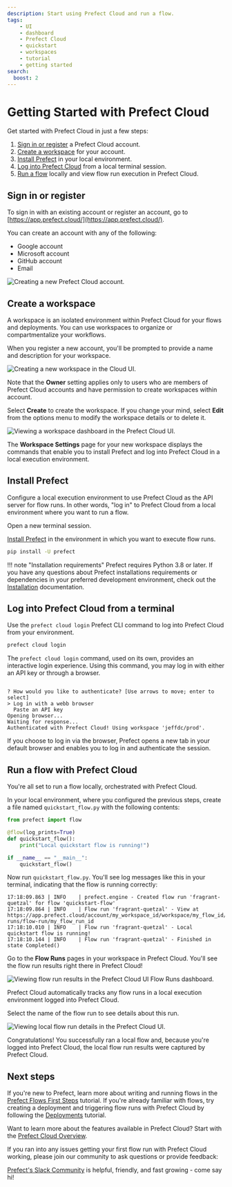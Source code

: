 ```yaml
---
description: Start using Prefect Cloud and run a flow.
tags:
    - UI
    - dashboard
    - Prefect Cloud
    - quickstart
    - workspaces
    - tutorial
    - getting started
search:
  boost: 2
---
```


# Getting Started with Prefect Cloud <span class="badge cloud"></span>

Get started with Prefect Cloud in just a few steps:

1. [Sign in or register](#sign-in-or-register) a Prefect Cloud account.
1. [Create a workspace](#create-a-workspace) for your account.
1. [Install Prefect](#install-prefect) in your local environment.
1. [Log into Prefect Cloud](#log-into-prefect-cloud-from-a-terminal) from a local terminal session.
1. [Run a flow](#run-a-flow-with-prefect-cloud) locally and view flow run execution in Prefect Cloud.

<!-- 
TK commented out until video updated
TK to hide TOC for video: add hide: toc 

Prefer to follow this tutorial in a video? We've got exactly what you need. Happy engineering!

<div class="video-wrapper">
  <iframe width="100%" height="500" src="https://www.youtube.com/embed/vOpmE5w0XuU" title="YouTube video player" frameborder="0" allow="accelerometer; autoplay; clipboard-write; encrypted-media; gyroscope; picture-in-picture; web-share" allowfullscreen></iframe>
</div>
-->

## Sign in or register

To sign in with an existing account or register an account, go to [https://app.prefect.cloud/](https://app.prefect.cloud/).

You can create an account with any of the following:

- Google account
- Microsoft account
- GitHub account
- Email

![Creating a new Prefect Cloud account.](/img/ui/cloud-sign-in.png)

## Create a workspace

A workspace is an isolated environment within Prefect Cloud for your flows and deployments.
You can use workspaces to organize or compartmentalize your workflows.

When you register a new account, you'll be prompted to provide a name and description for your workspace.

![Creating a new workspace in the Cloud UI.](/img/ui/cloud-workspace-details.png)

Note that the **Owner** setting applies only to users who are members of Prefect Cloud accounts and have permission to create workspaces within account.

Select **Create** to create the workspace.
If you change your mind, select **Edit** from the options menu to modify the workspace details or to delete it.

![Viewing a workspace dashboard in the Prefect Cloud UI.](/img/ui/cloud-new-workspace.png)

The **Workspace Settings** page for your new workspace displays the commands that enable you to install Prefect and log into Prefect Cloud in a local execution environment.

## Install Prefect

Configure a local execution environment to use Prefect Cloud as the API server for flow runs.
In other words, "log in" to Prefect Cloud from a local environment where you want to run a flow.

Open a new terminal session.

[Install Prefect](/getting-started/installation/) in the environment in which you want to execute flow runs.

```bash
pip install -U prefect
```

!!! note "Installation requirements"
    Prefect requires Python 3.8 or later.
    If you have any questions about Prefect installations requirements or dependencies in your preferred development environment, check out the [Installation](/getting-started/installation/) documentation.

## Log into Prefect Cloud from a terminal

Use the `prefect cloud login` Prefect CLI command to log into Prefect Cloud from your environment.

```bash
prefect cloud login
```

The `prefect cloud login` command, used on its own, provides an interactive login experience.
Using this command, you may log in with either an API key or through a browser.

```output

? How would you like to authenticate? [Use arrows to move; enter to select]
> Log in with a webb browser                                                
  Paste an API key                                                         
Opening browser...
Waiting for response...
Authenticated with Prefect Cloud! Using workspace 'jeffdc/prod'.

```

If you choose to log in via the browser, Prefect opens a new tab in your default browser and enables you to log in and authenticate the session.

## Run a flow with Prefect Cloud

You're all set to run a flow locally, orchestrated with Prefect Cloud.

In your local environment, where you configured the previous steps, create a file named `quickstart_flow.py` with the following contents:

```python
from prefect import flow

@flow(log_prints=True)
def quickstart_flow():
    print("Local quickstart flow is running!")

if __name__ == "__main__":
    quickstart_flow()
```

Now run `quickstart_flow.py`.
You'll see log messages like this in your terminal, indicating that the flow is running correctly:

```output
17:18:09.863 | INFO    | prefect.engine - Created flow run 'fragrant-quetzal' for flow 'quickstart-flow'
17:18:09.864 | INFO    | Flow run 'fragrant-quetzal' - View at https://app.prefect.cloud/account/my_workspace_id/workspace/my_flow_id/flow-runs/flow-run/my_flow_run_id
17:18:10.010 | INFO    | Flow run 'fragrant-quetzal' - Local quickstart flow is running!
17:18:10.144 | INFO    | Flow run 'fragrant-quetzal' - Finished in state Completed()
```

Go to the **Flow Runs** pages in your workspace in Prefect Cloud.
You'll see the flow run results right there in Prefect Cloud!

![Viewing flow run results in the Prefect Cloud UI Flow Runs dashboard.](/img/ui/cloud-flow-run.png)

Prefect Cloud automatically tracks any flow runs in a local execution environment logged into Prefect Cloud.

Select the name of the flow run to see details about this run.

![Viewing local flow run details in the Prefect Cloud UI.](/img/ui/cloud-flow-run-details.png)

Congratulations! You successfully ran a local flow and, because you're logged into Prefect Cloud, the local flow run results were captured by Prefect Cloud.

## Next steps

If you're new to Prefect, learn more about writing and running flows in the [Prefect Flows First Steps](/tutorial/flows/) tutorial.
If you're already familiar with flows, try creating a deployment and triggering flow runs with Prefect Cloud by following the [Deployments](/tutorial/deployments/) tutorial.

Want to learn more about the features available in Prefect Cloud?
Start with the [Prefect Cloud Overview](/ui/cloud/).

If you ran into any issues getting your first flow run with Prefect Cloud working, please join our community to ask questions or provide feedback:

[Prefect's Slack Community](https://www.prefect.io/slack/) is helpful, friendly, and fast growing - come say hi!
